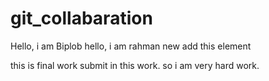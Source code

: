 # git_collabaration
Hello, i am Biplob
hello, i am rahman
new add this element

this is final work submit in this work. so i am very hard work.
